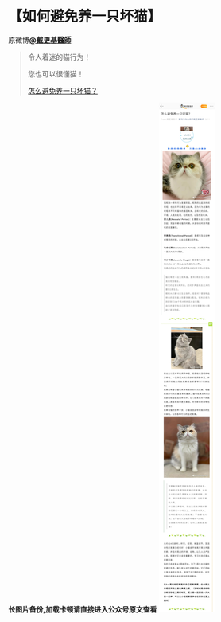 # 【如何避免养一只坏猫】
原微博[**@戴更基醫師**](https://m.weibo.cn/detail/4338590630200212)
> 令人着迷的猫行为！
> 
> 您也可以很懂猫！
> 
> [怎么避免养一只坏猫？](https://mp.weixin.qq.com/s?__biz=MzAxNDUwODY2Nw==&mid=2247484409&idx=1&sn=35968a9134498c0344ac842386141067)

**长图片备份,加载卡顿请直接进入公众号原文查看**
![【怎么避免养一只坏猫】](图片存档/【怎么避免养一只坏猫】.jpg)